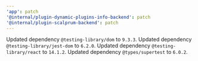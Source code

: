 ```yaml
---
'app': patch
'@internal/plugin-dynamic-plugins-info-backend': patch
'@internal/plugin-scalprum-backend': patch
---
```


Updated dependency `@testing-library/dom` to `9.3.3`.
Updated dependency `@testing-library/jest-dom` to `6.2.0`.
Updated dependency `@testing-library/react` to `14.1.2`.
Updated dependency `@types/supertest` to `6.0.2`.

